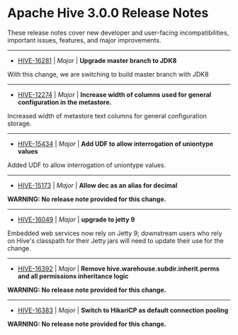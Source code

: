 
<!---
# Licensed to the Apache Software Foundation (ASF) under one
# or more contributor license agreements.  See the NOTICE file
# distributed with this work for additional information
# regarding copyright ownership.  The ASF licenses this file
# to you under the Apache License, Version 2.0 (the
# "License"); you may not use this file except in compliance
# with the License.  You may obtain a copy of the License at
#
#     http://www.apache.org/licenses/LICENSE-2.0
#
# Unless required by applicable law or agreed to in writing, software
# distributed under the License is distributed on an "AS IS" BASIS,
# WITHOUT WARRANTIES OR CONDITIONS OF ANY KIND, either express or implied.
# See the License for the specific language governing permissions and
# limitations under the License.
-->
# Apache Hive  3.0.0 Release Notes

These release notes cover new developer and user-facing incompatibilities, important issues, features, and major improvements.


---

* [HIVE-16281](https://issues.apache.org/jira/browse/HIVE-16281) | *Major* | **Upgrade master branch to JDK8**

With this change, we are switching to build master branch with JDK8


---

* [HIVE-12274](https://issues.apache.org/jira/browse/HIVE-12274) | *Major* | **Increase width of columns used for general configuration in the metastore.**

Increased width of metastore text columns for general configuration storage.


---

* [HIVE-15434](https://issues.apache.org/jira/browse/HIVE-15434) | *Major* | **Add UDF to allow interrogation of uniontype values**

Added UDF to allow interrogation of uniontype values.


---

* [HIVE-15173](https://issues.apache.org/jira/browse/HIVE-15173) | *Major* | **Allow dec as an alias for decimal**

**WARNING: No release note provided for this change.**


---

* [HIVE-16049](https://issues.apache.org/jira/browse/HIVE-16049) | *Major* | **upgrade to jetty 9**

Embedded web services now rely on Jetty 9; downstream users who rely on Hive's classpath for their Jetty jars will need to update their use for the change.


---

* [HIVE-16392](https://issues.apache.org/jira/browse/HIVE-16392) | *Major* | **Remove hive.warehouse.subdir.inherit.perms and all permissions inheritance logic**

**WARNING: No release note provided for this change.**


---

* [HIVE-16383](https://issues.apache.org/jira/browse/HIVE-16383) | *Major* | **Switch to HikariCP as default connection pooling**

**WARNING: No release note provided for this change.**



